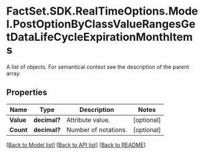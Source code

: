 # FactSet.SDK.RealTimeOptions.Model.PostOptionByClassValueRangesGetDataLifeCycleExpirationMonthItems
A list of objects. For semantical context see the description of the parent array.

## Properties

Name | Type | Description | Notes
------------ | ------------- | ------------- | -------------
**Value** | **decimal?** | Attribute value. | [optional] 
**Count** | **decimal?** | Number of notations. | [optional] 

[[Back to Model list]](../README.md#documentation-for-models) [[Back to API list]](../README.md#documentation-for-api-endpoints) [[Back to README]](../README.md)

